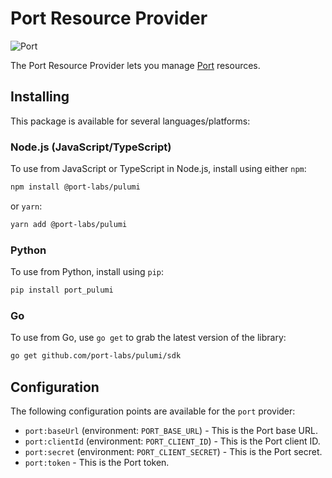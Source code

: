 # Port Resource Provider

![Port](./img/port.svg)

The Port Resource Provider lets you manage [Port](https://www.getport.io) resources.

## Installing

This package is available for several languages/platforms:

### Node.js (JavaScript/TypeScript)


To use from JavaScript or TypeScript in Node.js, install using either `npm`:

```bash
npm install @port-labs/pulumi
```

or `yarn`:

```bash
yarn add @port-labs/pulumi
```

### Python

To use from Python, install using `pip`:

```bash
pip install port_pulumi
```

### Go

To use from Go, use `go get` to grab the latest version of the library:

```bash
go get github.com/port-labs/pulumi/sdk
```

## Configuration

The following configuration points are available for the `port` provider:

- `port:baseUrl` (environment: `PORT_BASE_URL`) - This is the Port base URL. 
- `port:clientId` (environment: `PORT_CLIENT_ID`) - This is the Port client ID.
- `port:secret` (environment: `PORT_CLIENT_SECRET`) - This is the Port secret.
- `port:token` - This is the Port token.

